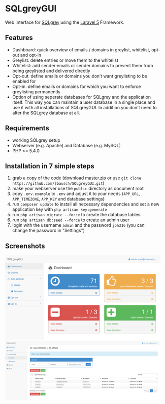 SQLgreyGUI
==========

Web interface for [SQLgrey](http://sqlgrey.sourceforge.net/) using the [Laravel 5](http://laravel.com/) Framework.


## Features
* Dashboard: quick overview of emails / domains in greylist, whitelist, opt-out and opt-in
* Greylist: delete entries or move them to the whitelist
* Whitelist: add sender emails or sender domains to prevent them from being greylisted and delivered directly
* Opt-out: define emails or domains you don't want greylisting to be enabled for
* Opt-in: define  emails or domains for which you want to enforce greylisting permanently
* Option of using seperate databases for SQLgrey and the application itself. This way you can maintain a user database in a single place and use it with all installations of SQLgreyGUI. In addition you don't need to alter the SQLgrey database at all.


## Requirements
* working SQLgrey setup
* Webserver (e.g. Apache) and Database (e.g. MySQL)
* PHP >= 5.4.0


## Installation in 7 simple steps
1. grab a copy of the code (download [master.zip](https://github.com/lbausch/SQLgreyGUI/archive/master.zip) or use `git clone https://github.com/lbausch/SQLgreyGUI.git`)
2. make your webserver use the `public` directory as document root
3. copy `.env.example` to `.env` and adjust it to your needs (`APP_URL`, `APP_TIMEZONE`, `APP_KEY` and database settings)
4. run `composer update` to install all necessary dependencies and set a new application key with `php artisan key:generate`
5. run `php artisan migrate --force` to create the database tables
6. run `php artisan db:seed --force` to create an admin user
7. login with the username `admin` and the password `joh316` (you can change the password in "Settings")


## Screenshots
![Dasboard](/../screenshots/dashboard.png?raw=true "Dashboard")
![Auto-Whitelist](/../screenshots/auto-whitelist.png?raw=true "Auto-Whitelist")